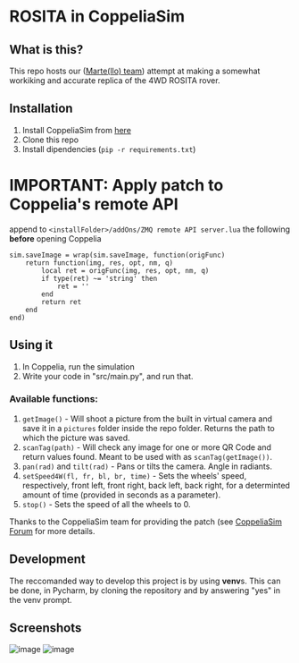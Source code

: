 # ROSITA in CoppeliaSim

## What is this?
This repo hosts our ([Marte(llo) team](https://rositascuola.altervista.org/team-martello-%f0%9f%94%a8-liceo-scientifico-l-spallanzani-tivoli-rm/)) attempt at making a somewhat workiking and accurate replica of the 4WD ROSITA rover.

## Installation

1. Install CoppeliaSim from [here](https://www.coppeliarobotics.com/)
2. Clone this repo
3. Install dipendencies (`pip -r requirements.txt`)
# IMPORTANT: Apply patch to Coppelia's remote API
append to `<installFolder>/addOns/ZMQ remote API server.lua` the following **before** opening Coppelia
```
sim.saveImage = wrap(sim.saveImage, function(origFunc)
    return function(img, res, opt, nm, q)
        local ret = origFunc(img, res, opt, nm, q)
        if type(ret) ~= 'string' then
            ret = ''
        end
        return ret
    end
end)
```
## Using it  
1. In Coppelia, run the simulation
2. Write your code in "src/main.py", and run that.

### Available functions: 
1. `getImage()` - Will shoot a picture from the built in virtual camera and save it in a `pictures` folder inside the repo folder. Returns the path to which the picture was saved.
2. `scanTag(path)` - Will check any image for one or more QR Code and return values found. Meant to be used with as `scanTag(getImage())`.
3. `pan(rad)` and `tilt(rad)` - Pans or tilts the camera. Angle in radiants.
4. `setSpeed4W(fl, fr, bl, br, time)` - Sets the wheels' speed, respectively, front left, front right, back left, back right, for a determinted amount of time (provided in seconds as a parameter).
5. `stop()` - Sets the speed of all the wheels to 0.

Thanks to the CoppeliaSim team for providing the patch
(see [CoppeliaSim Forum](https://forum.coppeliarobotics.com/viewtopic.php?p=40407#p40407) for more details. 
## Development
The reccomanded way to develop this project is by using **venv**s. This can be done, in Pycharm, by cloning the repository and by answering "yes" in the venv prompt. 
## Screenshots
![image](https://github.com/Fabio53443/Rosita-CoppeliaSim/assets/64356481/023bf7d7-df3b-4862-91e2-a214a03d1fbf)
![image](https://github.com/Fabio53443/Rosita-CoppeliaSim/assets/64356481/a2311abc-17b4-4b8a-be66-6a3068ff76ca)
